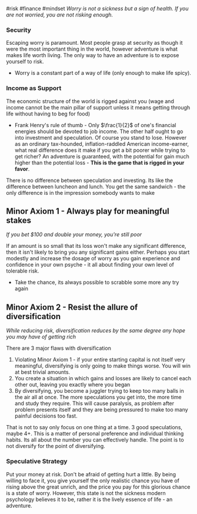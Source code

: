 #risk #finance #mindset
*Worry is not a sickness but a sign of health. If you are not worried, you are not risking enough.*
### Security
Escaping worry is paramount. Most people grasp at security as though it were the most important thing in the world, however adventure is what makes life worth living. The only way to have an adventure is to expose yourself to risk. 
- Worry is a constant part of a way of life (only enough to make life spicy).
### Income as Support
The economic structure of the world is rigged against you (wage and income cannot be the main pillar of support unless it means getting through life without having to beg for food)
- Frank Henry's rule of thumb - Only $\frac{1}{2}$ of one's financial energies should be devoted to job income. The other half ought to go into investment and speculation.
Of course you stand to lose. However as an ordinary tax-hounded, inflation-raddled American income-earner, what real difference does it make if you get a bit poorer while trying to get richer? An adventure is guaranteed, with the potential for gain much higher than the potential loss - **This is the game that is rigged in your favor**.

There is no difference between speculation and investing. Its like the difference between luncheon and lunch. You get the same sandwich - the only difference is in the impression somebody wants to make

## Minor Axiom 1 - Always play for meaningful stakes
*If you bet $100 and double your money, you're still poor*

If an amount is so small that its loss won't make any significant difference, then it isn't likely to bring you any significant gains either. Perhaps you start modestly and increase the dosage of worry as you gain experience and confidence in your own psyche - it all about finding your own level of tolerable risk.
- Take the chance, its always possible to scrabble some more any try again

## Minor Axiom 2 - Resist the allure of diversification
*While reducing risk, diversification reduces by the same degree any hope you may have of getting rich*

There are 3 major flaws with diversification
1. Violating Minor Axiom 1 - if your entire starting capital is not itself very meaningful, diversifying is only going to make things worse. You will win at best trivial amounts.
2. You create a situation in which gains and losses are likely to cancel each other out, leaving you exactly where you began
3. By diversifying, you become a juggler trying to keep too many balls in the air all at once. The more speculations you get into, the more time and study they require. This will cause paralysis, as problem after problem presents itself and they are being pressured to make too many painful decisions too fast.

That is not to say only focus on one thing at a time. 3 good speculations, maybe 4+. This is a matter of personal preference and individual thinking habits. Its all about the number you can effectively handle. The point is to not diversify for the point of diversifying.

### Speculative Strategy
Put your money at risk. Don't be afraid of getting hurt a little. By being willing to face it, you give yourself the only realistic chance you have of rising above the great unrich, and the price you pay for this glorious chance is a state of worry. However, this state is not the sickness modern psychology believes it to be, rather it is the lively essence of life - an adventure. 